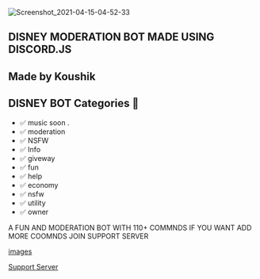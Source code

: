 ![Screenshot_2021-04-15-04-52-33](https://user-images.githubusercontent.com/76540040/114792941-f1b16980-9da6-11eb-902b-6335b8aa1726.png)
## DISNEY MODERATION BOT MADE USING DISCORD.JS 
## Made by  Koushik

## DISNEY BOT Categories 📑


- ✅ music soon .
- ✅ moderation
- ✅ NSFW 
- ✅ Info
- ✅ giveway
- ✅ fun
- ✅ help
- ✅ economy 
- ✅ nsfw 
- ✅ utility 
- ✅ owner




A FUN AND MODERATION BOT WITH 110+ COMMNDS 
IF YOU WANT ADD MORE COOMNDS JOIN SUPPORT SERVER


[images](https://user-images.githubusercontent.com/76540040/114791123-8f0a9e80-9da3-11eb-9ab6-db4907ccf1b9.jpeg)

[Support Server](https://discord.gg/xvMfBaPgcC)
